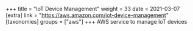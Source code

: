 +++
title = "IoT Device Management"
weight = 33
date = 2021-03-07
[extra]
link = "https://aws.amazon.com/iot-device-management"
[taxonomies]
groups = ["aws"]
+++
AWS service to manage IoT devices

